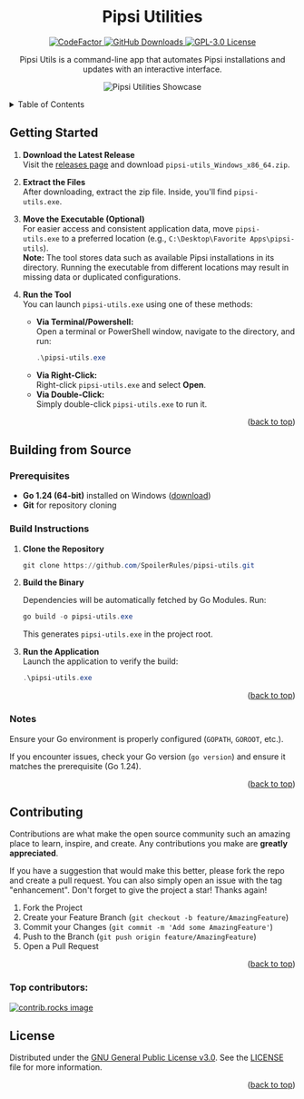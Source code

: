 <a id="readme-top"></a>
<!--suppress HtmlDeprecatedAttribute -->
<h1 align="center">
  <b>Pipsi Utilities</b>
</h1>

<p align="center">
  <a href="https://www.codefactor.io/repository/github/SpoilerRules/pipsi-utils">
    <img src="https://www.codefactor.io/repository/github/SpoilerRules/pipsi-utils/badge" alt="CodeFactor">
  </a>
  <a href="https://github.com/SpoilerRules/pipsi-utils/releases">
    <img src="https://img.shields.io/github/downloads/SpoilerRules/pipsi-utils/total" alt="GitHub Downloads">
  </a>
  <a href="LICENSE">
    <img src="https://img.shields.io/badge/license-GPL--3.0-blue.svg" alt="GPL-3.0 License">
  </a>
</p>

<!--suppress HtmlDeprecatedAttribute -->
<p align="center">
  Pipsi Utils is a command-line app that automates Pipsi installations and updates with an interactive interface.
</p>

<p align="center">
  <img src="https://i.imgur.com/6XMGQqN.gif" alt="Pipsi Utilities Showcase" style="max-width: 100%; height: auto;">
</p>

<details>
  <summary>Table of Contents</summary>
  <ul>
    <li><a href="#getting-started">Getting Started</a></li>
    <li><a href="#building-from-source">Building from Source</a>
      <ul>
        <li><a href="#prerequisites">Prerequisites</a></li>
        <li><a href="#build-instructions">Build Instructions</a></li>
        <li><a href="#notes">Notes</a></li>
      </ul>
    </li>
    <li><a href="#contributing">Contributing</a></li>
    <li><a href="#license">License</a></li>
  </ul>
</details>

## Getting Started

1. **Download the Latest Release**  
   Visit the [releases page](https://github.com/SpoilerRules/pipsi-utils/releases/latest) and download `pipsi-utils_Windows_x86_64.zip`.

2. **Extract the Files**  
   After downloading, extract the zip file. Inside, you'll find `pipsi-utils.exe`.

3. **Move the Executable (Optional)**  
   For easier access and consistent application data, move `pipsi-utils.exe` to a preferred location (e.g., `C:\Desktop\Favorite Apps\pipsi-utils`).  
   **Note:** The tool stores data such as available Pipsi installations in its directory. Running the executable from different locations may result in missing data or duplicated configurations.

4. **Run the Tool**  
   You can launch `pipsi-utils.exe` using one of these methods:
   - **Via Terminal/Powershell:**  
     Open a terminal or PowerShell window, navigate to the directory, and run:
     ```powershell
     .\pipsi-utils.exe
     ```  
   - **Via Right-Click:**  
     Right-click `pipsi-utils.exe` and select **Open**.
   - **Via Double-Click:**  
     Simply double-click `pipsi-utils.exe` to run it.

<p align="right">(<a href="#readme-top">back to top</a>)</p>

## Building from Source

### Prerequisites
- **Go 1.24 (64-bit)** installed on Windows ([download](https://go.dev/dl/))
- **Git** for repository cloning

### Build Instructions

1. **Clone the Repository**
   ```powershell
   git clone https://github.com/SpoilerRules/pipsi-utils.git
   ```
2. **Build the Binary**

   Dependencies will be automatically fetched by Go Modules. Run:
   ```powershell
   go build -o pipsi-utils.exe
   ```
   This generates `pipsi-utils.exe` in the project root.

3. **Run the Application**  
   Launch the application to verify the build:
   ```powershell
   .\pipsi-utils.exe
   ```

<p align="right">(<a href="#readme-top">back to top</a>)</p>

### Notes
Ensure your Go environment is properly configured (`GOPATH`, `GOROOT`, etc.).

If you encounter issues, check your Go version (`go version`) and ensure it matches the prerequisite (Go 1.24).

<p align="right">(<a href="#readme-top">back to top</a>)</p>

## Contributing

Contributions are what make the open source community such an amazing place to learn, inspire, and create. Any contributions you make are **greatly appreciated**.

If you have a suggestion that would make this better, please fork the repo and create a pull request. You can also simply open an issue with the tag "enhancement".
Don't forget to give the project a star! Thanks again!

1. Fork the Project
2. Create your Feature Branch (`git checkout -b feature/AmazingFeature`)
3. Commit your Changes (`git commit -m 'Add some AmazingFeature'`)
4. Push to the Branch (`git push origin feature/AmazingFeature`)
5. Open a Pull Request

<p align="right">(<a href="#readme-top">back to top</a>)</p>

### Top contributors:

<a href="https://github.com/SpoilerRules/pipsi-utils/graphs/contributors">
  <img src="https://contrib.rocks/image?repo=SpoilerRules/pipsi-utils" alt="contrib.rocks image" />
</a>

## License

Distributed under the [GNU General Public License v3.0](https://www.gnu.org/licenses/gpl-3.0.en.html). See the [LICENSE](LICENSE) file for more information.

<p align="right">(<a href="#readme-top">back to top</a>)</p>